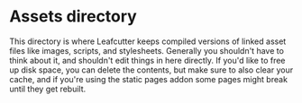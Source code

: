 # Assets directory

This directory is where Leafcutter keeps compiled versions of linked asset files like images, scripts, and stylesheets. Generally you shouldn't have to think about it, and shouldn't edit things in here directly. If you'd like to free up disk space, you can delete the contents, but make sure to also clear your cache, and if you're using the static pages addon some pages might break until they get rebuilt.
